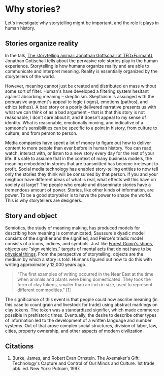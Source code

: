 # Why stories?
Let's investigate why storytelling might be important, and the role it plays in human history.

## Stories organize reality
In the talk, [The storytelling animal: Jonathan Gottschall at TEDxFurmanU](https://www.youtube.com/watch?v=Vhd0XdedLpY), Jonathan Gottschall tells about the pervasive role stories play in the human experience. Storytelling is how humans organize reality and are able to communicate and interpret meaning. Reality is essentially organized by the storytellers of the world.

However, meaning cannot just be created and distributed en mass without some sort of filter. Human's have developed a filtering system hesitant against absorbing meaning – skepticism.  Skepticism is assuaged with the persuasive argument's appeal to logic (logos), emotions (pathos), and ethics (ethos). A bad story or a poorly delivered narrative presents us with what we can think of as a bad argument – that is that this story is not reasonable, I don't care about it, and it doesn't appeal to my sense of identity. What is reasonable, emotionally moving, and indicative of a someone's sensibilities can be specific to a point in history, from culture to culture, and from person to person.

Media companies have spent a lot of money to figure out how to deliver content to more people than ever before in human history. You can read, watch, interact with, or listen to a new story every day for the rest of your life. It's safe to assume that in the context of many business models, the meaning embedded in stories that are transmitted has become irrelevant to profit. Social media technology has enabled story-telling entities to now tell only the stories they think will be consumed by that person. If you and your neighbor have different ideas of what is real, what effects will this have on society at large? The people who create and disseminate stories have a tremendous amount of power. Stories, like other kinds of information, are power. To be a good storyteller is to have the power to shape the world. This is why storytellers are designers.

## Story and object

Semiotics, the study of meaning making, has produced models for describing how meaning is communicated; Saussure's dyadic model consists of the signifier and the signified, and Peirce's triadic model consists of a icons, indices, and symbols. Just like [Forest Gump's shoes](https://www.youtube.com/watch?v=egkrxkiUnoo), objects are "sign vehicles," targets of mental acts that do [not have to be physical things](https://vimeo.com/133160620). From the perspective of storytelling, objects are the medium by which a story is told. Humans figured out how to do this with writing approximately 12,000 years ago.

> "The first examples of writing occurred in the Near East at the time when animals and plants were being domesticated. They took the form of clay tokens, smaller than an inch in size, used to represent different commodities." [1]

The significance of this event is that people could now ascribe meaning (in this case to count grain and livestock for trade) using abstract markings on clay tokens. The token was a standardized signifier, which made commerce possible in prehistoric times. Eventually, the desire to describe other types of information led to the development of a written language and number systems. Out of that arose complex social structures, division of labor, law, cities, property ownership, and other aspects of modern civilization.

## Citations
1. Burke, James, and Robert Evan Ornstein. The Axemaker's Gift: Technology's Capture and Control of Our Minds and Culture. 1st trade pbk. ed. New York: Putnam, 1997.